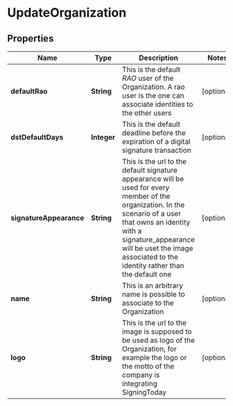 

# UpdateOrganization

## Properties

Name | Type | Description | Notes
------------ | ------------- | ------------- | -------------
**defaultRao** | **String** | This is the default *RAO* user of the Organization. A rao user is the one can associate identities to the other users  |  [optional]
**dstDefaultDays** | **Integer** | This is the default deadline before the expiration of a digital signature transaction |  [optional]
**signatureAppearance** | **String** | This is the url to the default signature appearance will be used for every member of the organization. In the scenario of a user that owns an identity with a signature_appearance will be uset the image associated to the identity rather than the default one  |  [optional]
**name** | **String** | This is an arbitrary name is possible to associate to the Organization  |  [optional]
**logo** | **String** | This is the url to the image is supposed to be used as logo of the Organization, for example the logo or the motto of the company is integrating SigningToday  |  [optional]



